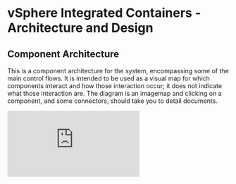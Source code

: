 # vSphere Integrated Containers - Architecture and Design

## Component Architecture

This is a component architecture for the system, encompassing some of the main control flows. It is intended to be used as a visual map for which components interact and how those interaction occur; it does not indicate what those interaction are. The diagram is an imagemap and clicking on a component, and some connectors, should take you to detail documents.

![system component architecture](https://github.com/vmware/vic/blob/master/docs/design/README.md)
